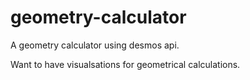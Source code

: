 # geometry-calculator
A geometry calculator using desmos api.

Want to have visualsations for geometrical calculations.
